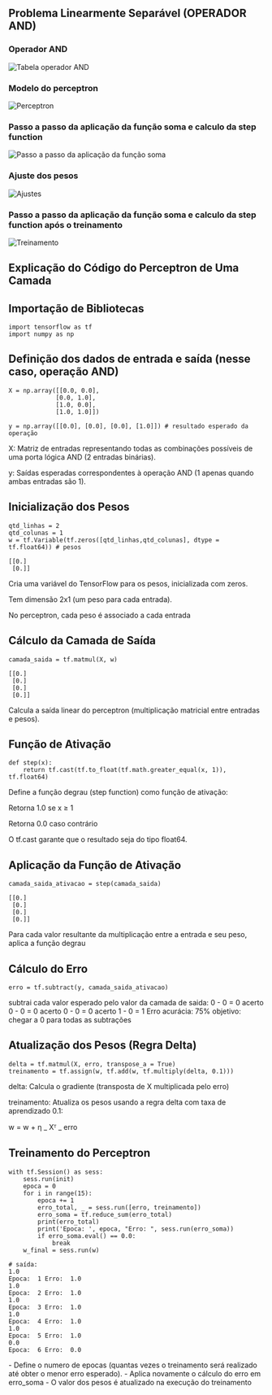 ## Problema Linearmente Separável (OPERADOR AND)

### Operador AND

![Tabela operador AND](imagens/operador-e.png)

### Modelo do perceptron

![Perceptron](imagens/perceptron.png)

### Passo a passo da aplicação da função soma e calculo da step function

![Passo a passo da aplicação da função soma](imagens/passos-soma-perceptron.png)

### Ajuste dos pesos

![Ajustes](imagens/ajuste.png)

### Passo a passo da aplicação da função soma e calculo da step function após o treinamento

![Treinamento](imagens/passos-acerto.png)

## Explicação do Código do Perceptron de Uma Camada

## Importação de Bibliotecas

```
import tensorflow as tf
import numpy as np
```

## Definição dos dados de entrada e saída (nesse caso, operação AND)

```
X = np.array([[0.0, 0.0],
             [0.0, 1.0],
             [1.0, 0.0],
             [1.0, 1.0]])

y = np.array([[0.0], [0.0], [0.0], [1.0]]) # resultado esperado da operação
```

<P>X: Matriz de entradas representando todas as combinações possíveis de uma porta lógica AND (2 entradas binárias).

y: Saídas esperadas correspondentes à operação AND (1 apenas quando ambas entradas são 1).</P>

## Inicialização dos Pesos

```
qtd_linhas = 2
qtd_colunas = 1
w = tf.Variable(tf.zeros([qtd_linhas,qtd_colunas], dtype = tf.float64)) # pesos

[[0.]
 [0.]]
```

<p>
Cria uma variável do TensorFlow para os pesos, inicializada com zeros.

Tem dimensão 2x1 (um peso para cada entrada).

No perceptron, cada peso é associado a cada entrada

</p>

## Cálculo da Camada de Saída

```
camada_saida = tf.matmul(X, w)

[[0.]
 [0.]
 [0.]
 [0.]]
```

<p>
Calcula a saída linear do perceptron (multiplicação matricial entre entradas e pesos). 
</p>

## Função de Ativação

```
def step(x):
    return tf.cast(tf.to_float(tf.math.greater_equal(x, 1)), tf.float64)
```

<p>
Define a função degrau (step function) como função de ativação:

Retorna 1.0 se x ≥ 1

Retorna 0.0 caso contrário

O tf.cast garante que o resultado seja do tipo float64.

</p>

## Aplicação da Função de Ativação

```
camada_saida_ativacao = step(camada_saida)

[[0.]
 [0.]
 [0.]
 [0.]]
```

<p>
Para cada valor resultante da multiplicação entre a entrada e seu peso, aplica a função degrau
</p>

## Cálculo do Erro

```
erro = tf.subtract(y, camada_saida_ativacao)
```

<p>
subtrai cada valor esperado pelo valor da camada de saida:
0 - 0 = 0 acerto
0 - 0 = 0 acerto
0 - 0 = 0 acerto
1 - 0 = 1 Erro
acurácia: 75%
objetivo: chegar a 0 para todas as subtrações
</p>

## Atualização dos Pesos (Regra Delta)

```
delta = tf.matmul(X, erro, transpose_a = True)
treinamento = tf.assign(w, tf.add(w, tf.multiply(delta, 0.1)))
```

<p>
delta: Calcula o gradiente (transposta de X multiplicada pelo erro)

treinamento: Atualiza os pesos usando a regra delta com taxa de aprendizado 0.1:

w = w + η _ Xᵀ _ erro

</p>

## Treinamento do Perceptron

```
with tf.Session() as sess:
    sess.run(init)
    epoca = 0
    for i in range(15):
        epoca += 1
        erro_total, _ = sess.run([erro, treinamento])
        erro_soma = tf.reduce_sum(erro_total)
        print(erro_total)
        print('Epoca: ', epoca, "Erro: ", sess.run(erro_soma))
        if erro_soma.eval() == 0.0:
            break
    w_final = sess.run(w)

# saída:
1.0
Epoca:  1 Erro:  1.0
1.0
Epoca:  2 Erro:  1.0
1.0
Epoca:  3 Erro:  1.0
1.0
Epoca:  4 Erro:  1.0
1.0
Epoca:  5 Erro:  1.0
0.0
Epoca:  6 Erro:  0.0
```

<p>
- Define o numero de epocas (quantas vezes o treinamento será realizado até obter o menor erro esperado).
- Aplica novamente o cálculo do erro em erro_soma
- O valor dos pesos é atualizado na execução do treinamento
</p>
